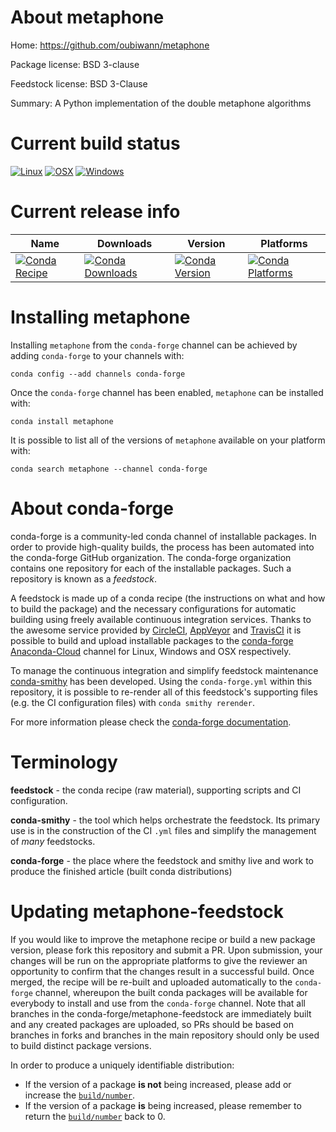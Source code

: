 About metaphone
===============

Home: https://github.com/oubiwann/metaphone

Package license: BSD 3-clause

Feedstock license: BSD 3-Clause

Summary: A Python implementation of the double metaphone algorithms



Current build status
====================

[![Linux](https://img.shields.io/circleci/project/github/conda-forge/metaphone-feedstock/master.svg?label=Linux)](https://circleci.com/gh/conda-forge/metaphone-feedstock)
[![OSX](https://img.shields.io/travis/conda-forge/metaphone-feedstock/master.svg?label=macOS)](https://travis-ci.org/conda-forge/metaphone-feedstock)
[![Windows](https://img.shields.io/appveyor/ci/conda-forge/metaphone-feedstock/master.svg?label=Windows)](https://ci.appveyor.com/project/conda-forge/metaphone-feedstock/branch/master)

Current release info
====================

| Name | Downloads | Version | Platforms |
| --- | --- | --- | --- |
| [![Conda Recipe](https://img.shields.io/badge/recipe-metaphone-green.svg)](https://anaconda.org/conda-forge/metaphone) | [![Conda Downloads](https://img.shields.io/conda/dn/conda-forge/metaphone.svg)](https://anaconda.org/conda-forge/metaphone) | [![Conda Version](https://img.shields.io/conda/vn/conda-forge/metaphone.svg)](https://anaconda.org/conda-forge/metaphone) | [![Conda Platforms](https://img.shields.io/conda/pn/conda-forge/metaphone.svg)](https://anaconda.org/conda-forge/metaphone) |

Installing metaphone
====================

Installing `metaphone` from the `conda-forge` channel can be achieved by adding `conda-forge` to your channels with:

```
conda config --add channels conda-forge
```

Once the `conda-forge` channel has been enabled, `metaphone` can be installed with:

```
conda install metaphone
```

It is possible to list all of the versions of `metaphone` available on your platform with:

```
conda search metaphone --channel conda-forge
```


About conda-forge
=================

conda-forge is a community-led conda channel of installable packages.
In order to provide high-quality builds, the process has been automated into the
conda-forge GitHub organization. The conda-forge organization contains one repository
for each of the installable packages. Such a repository is known as a *feedstock*.

A feedstock is made up of a conda recipe (the instructions on what and how to build
the package) and the necessary configurations for automatic building using freely
available continuous integration services. Thanks to the awesome service provided by
[CircleCI](https://circleci.com/), [AppVeyor](https://www.appveyor.com/)
and [TravisCI](https://travis-ci.org/) it is possible to build and upload installable
packages to the [conda-forge](https://anaconda.org/conda-forge)
[Anaconda-Cloud](https://anaconda.org/) channel for Linux, Windows and OSX respectively.

To manage the continuous integration and simplify feedstock maintenance
[conda-smithy](https://github.com/conda-forge/conda-smithy) has been developed.
Using the ``conda-forge.yml`` within this repository, it is possible to re-render all of
this feedstock's supporting files (e.g. the CI configuration files) with ``conda smithy rerender``.

For more information please check the [conda-forge documentation](https://conda-forge.org/docs/).

Terminology
===========

**feedstock** - the conda recipe (raw material), supporting scripts and CI configuration.

**conda-smithy** - the tool which helps orchestrate the feedstock.
                   Its primary use is in the construction of the CI ``.yml`` files
                   and simplify the management of *many* feedstocks.

**conda-forge** - the place where the feedstock and smithy live and work to
                  produce the finished article (built conda distributions)


Updating metaphone-feedstock
============================

If you would like to improve the metaphone recipe or build a new
package version, please fork this repository and submit a PR. Upon submission,
your changes will be run on the appropriate platforms to give the reviewer an
opportunity to confirm that the changes result in a successful build. Once
merged, the recipe will be re-built and uploaded automatically to the
`conda-forge` channel, whereupon the built conda packages will be available for
everybody to install and use from the `conda-forge` channel.
Note that all branches in the conda-forge/metaphone-feedstock are
immediately built and any created packages are uploaded, so PRs should be based
on branches in forks and branches in the main repository should only be used to
build distinct package versions.

In order to produce a uniquely identifiable distribution:
 * If the version of a package **is not** being increased, please add or increase
   the [``build/number``](https://conda.io/docs/user-guide/tasks/build-packages/define-metadata.html#build-number-and-string).
 * If the version of a package **is** being increased, please remember to return
   the [``build/number``](https://conda.io/docs/user-guide/tasks/build-packages/define-metadata.html#build-number-and-string)
   back to 0.
